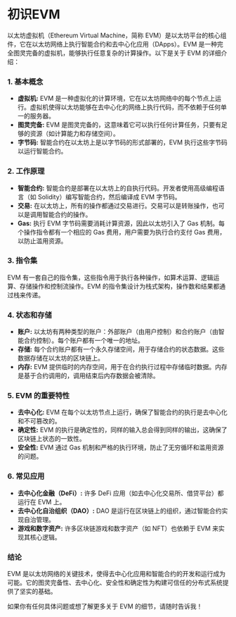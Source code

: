 # 初识EVM

以太坊虚拟机（Ethereum Virtual Machine，简称 EVM）是以太坊平台的核心组件，它在以太坊网络上执行智能合约和去中心化应用（DApps）。EVM 是一种完全图灵完备的虚拟机，能够执行任意复杂的计算操作。以下是关于 EVM 的详细介绍：

### 1. 基本概念
- **虚拟机:** EVM 是一种虚拟化的计算环境，它在以太坊网络中的每个节点上运行。虚拟机使得以太坊能够在去中心化的网络上执行代码，而不依赖于任何单一的服务器。
- **图灵完备:** EVM 是图灵完备的，这意味着它可以执行任何计算任务，只要有足够的资源（如计算能力和存储空间）。
- **字节码:** 智能合约在以太坊上是以字节码的形式部署的，EVM 执行这些字节码以运行智能合约。

### 2. 工作原理
- **智能合约:** 智能合约是部署在以太坊上的自执行代码。开发者使用高级编程语言（如 Solidity）编写智能合约，然后编译成 EVM 字节码。
- **交易:** 在以太坊上，所有的操作都通过交易进行。交易可以是转账操作，也可以是调用智能合约的操作。
- **Gas:** 执行 EVM 字节码需要消耗计算资源，因此以太坊引入了 Gas 机制。每个操作指令都有一个相应的 Gas 费用，用户需要为执行合约支付 Gas 费用，以防止滥用资源。

### 3. 指令集
EVM 有一套自己的指令集，这些指令用于执行各种操作，如算术运算、逻辑运算、存储操作和控制流操作。EVM 的指令集设计为栈式架构，操作数和结果都通过栈来传递。

### 4. 状态和存储
- **账户:** 以太坊有两种类型的账户：外部账户（由用户控制）和合约账户（由智能合约控制）。每个账户都有一个唯一的地址。
- **存储:** 每个合约账户都有一个永久存储空间，用于存储合约的状态数据。这些数据存储在以太坊的区块链上。
- **内存:** EVM 提供临时的内存空间，用于在合约执行过程中存储临时数据。内存是基于合约调用的，调用结束后内存数据会被清除。

### 5. EVM 的重要特性
- **去中心化:** EVM 在每个以太坊节点上运行，确保了智能合约的执行是去中心化和不可篡改的。
- **确定性:** EVM 的执行是确定性的，同样的输入总会得到同样的输出，这确保了区块链上状态的一致性。
- **安全性:** EVM 通过 Gas 机制和严格的执行环境，防止了无穷循环和滥用资源的问题。

### 6. 常见应用
- **去中心化金融（DeFi）:** 许多 DeFi 应用（如去中心化交易所、借贷平台）都运行在 EVM 上。
- **去中心化自治组织（DAO）:** DAO 是运行在区块链上的组织，通过智能合约实现自治管理。
- **游戏和数字资产:** 许多区块链游戏和数字资产（如 NFT）也依赖于 EVM 来实现其核心逻辑。

### 结论
EVM 是以太坊网络的关键技术，使得去中心化应用和智能合约的开发和运行成为可能。它的图灵完备性、去中心化、安全性和确定性为构建可信任的分布式系统提供了坚实的基础。

如果你有任何具体问题或想了解更多关于 EVM 的细节，请随时告诉我！